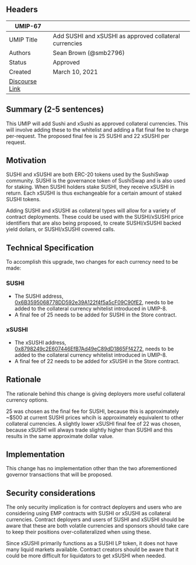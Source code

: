 ## Headers
| UMIP-67    |                                                                                                                                          |
|------------|------------------------------------------------------------------------------------------------------------------------------------------|
| UMIP Title | Add SUSHI and xSUSHI as approved collateral currencies              |
| Authors    | Sean Brown (@smb2796) |
| Status     | Approved                                                                                                                                   |
| Created    | March 10, 2021                                                                                                                           |
| [Discourse Link](https://discourse.umaproject.org/t/add-sushi-and-xsushi-as-collateral-types/335)    |                                                                                                                     |

## Summary (2-5 sentences)
This UMIP will add Sushi and xSushi as approved collateral currencies. This will involve adding these to the whitelist and adding a flat final fee to charge per-request. The proposed final fee is 25 SUSHI and 22 xSUSHI per request.

## Motivation

SUSHI and xSUSHI are both ERC-20 tokens used by the SushiSwap community. SUSHI is the governance token of SushiSwap and is also used for staking. When SUSHI holders stake SUSHI, they receive xSUSHI in return. Each xSUSHI is thus exchangeable for a certain amount of staked SUSHI tokens.

Adding SUSHI and xSUSHI as collateral types will allow for a variety of contract deployments. These could be used with the SUSHI/xSUSHI price identifiers that are also being proposed, to create SUSHI/xSUSHI backed yield dollars, or SUSHI/xSUSHI covered calls. 

## Technical Specification
To accomplish this upgrade, two changes for each currency need to be made:

### SUSHI
- The SUSHI address, [0x6B3595068778DD592e39A122f4f5a5cF09C90fE2](https://etherscan.io/address/0x6b3595068778dd592e39a122f4f5a5cf09c90fe2), needs to be added to the collateral currency whitelist introduced in UMIP-8.
- A final fee of 25 needs to be added for SUSHI in the Store contract.

### xSUSHI
- The xSUSHI address, [0x8798249c2E607446EfB7Ad49eC89dD1865Ff4272](https://etherscan.io/address/0x8798249c2E607446EfB7Ad49eC89dD1865Ff4272), needs to be added to the collateral currency whitelist introduced in UMIP-8.
- A final fee of 22 needs to be added for xSUSHI in the Store contract.

## Rationale

The rationale behind this change is giving deployers more useful collateral currency options.

25 was chosen as the final fee for SUSHI, because this is approximately ~$500 at current SUSHI prices whcih is approximately equivalent to other collateral currencies. A slightly lower xSUSHI final fee of 22 was chosen, because xSUSHI will always trade slightly higher than SUSHI and this results in the same approximate dollar value.

## Implementation

This change has no implementation other than the two aforementioned governor transactions that will be proposed.

## Security considerations

The only security implication is for contract deployers and users who are considering using EMP contracts with SUSHI or xSUSHI as collateral currencies. Contract deployers and users of SUSHI and xSUSHI should be aware that these are both volatile currencies and sponsors should take care to keep their positions over-collateralized when using these.

Since xSUSHI primarily functions as a SUSHI LP token, it does not have many liquid markets available. Contract creators should be aware that it could be more difficult for liquidators to get xSUSHI when needed. 
